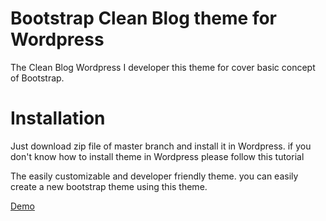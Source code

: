 
Bootstrap Clean Blog theme for Wordpress
=========
The Clean Blog Wordpress I developer this theme for cover basic concept of Bootstrap.

Installation
=========
Just download zip file of master branch and install it in Wordpress. if you don't know how to install theme in Wordpress please follow this tutorial

The easily customizable and developer friendly theme. you can easily create a new bootstrap theme using this theme.


[Demo](http://cleanblog.wordcomat.com)

